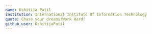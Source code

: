 ```yaml
---
name: Kshitija Patil
institution: International Institute Of Information Technology
quote: Chase your dreams!Work Hard!
github_user: KshitijaPatil
---
```

